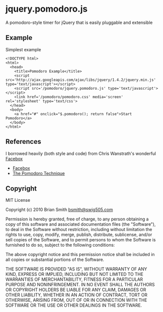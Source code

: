 jquery.pomodoro.js
==================

A pomodoro-style timer for jQuery that is easily pluggable and extensible


Example
-------

Simplest example

    <!DOCTYPE html> 
    <html> 
      <head> 
        <title>Pomodoro Example</title> 
        <script src='http://ajax.googleapis.com/ajax/libs/jquery/1.4.2/jquery.min.js' type='text/javascript'></script>
        <script src='/pomodoro/jquery.pomodoro.js' type='text/javascript'></script> 
        <link href='/pomodoro/pomodoro.css' media='screen' rel='stylesheet' type='text/css'>
      </head> 
      <body> 
        <a href="#" onclick="$.pomodoro(); return false">Start Pomodoro</a>
      </body> 
    </html>


References
----------

I borrowed heavily (both style and code) from Chris Wanstrath's wonderful [Facebox](http://chriswanstrath.com/facebox/)

* [Facebox](http://chriswanstrath.com/facebox/)
* [The Pomodoro Technique](http://www.pomodorotechnique.com/)


Copyright
---------

MIT License

Copyright (c) 2010 Brian Smith <bsmith@swig505.com>

Permission is hereby granted, free of charge, to any person obtaining a copy
of this software and associated documentation files (the "Software"), to deal
in the Software without restriction, including without limitation the rights
to use, copy, modify, merge, publish, distribute, sublicense, and/or sell
copies of the Software, and to permit persons to whom the Software is
furnished to do so, subject to the following conditions:

The above copyright notice and this permission notice shall be included in
all copies or substantial portions of the Software.

THE SOFTWARE IS PROVIDED "AS IS", WITHOUT WARRANTY OF ANY KIND, EXPRESS OR
IMPLIED, INCLUDING BUT NOT LIMITED TO THE WARRANTIES OF MERCHANTABILITY,
FITNESS FOR A PARTICULAR PURPOSE AND NONINFRINGEMENT. IN NO EVENT SHALL THE
AUTHORS OR COPYRIGHT HOLDERS BE LIABLE FOR ANY CLAIM, DAMAGES OR OTHER
LIABILITY, WHETHER IN AN ACTION OF CONTRACT, TORT OR OTHERWISE, ARISING FROM,
OUT OF OR IN CONNECTION WITH THE SOFTWARE OR THE USE OR OTHER DEALINGS IN
THE SOFTWARE.

